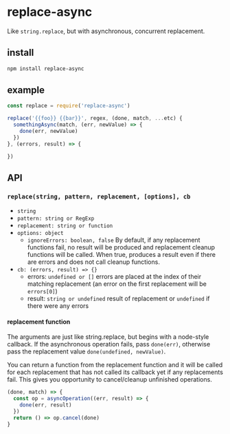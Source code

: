 # replace-async

Like `string.replace`, but with asynchronous, concurrent replacement.

## install

```sh
npm install replace-async
```

## example

```js
const replace = require('replace-async')

replace('{{foo}} {{bar}}', regex, (done, match, ...etc) {
  somethingAsync(match, (err, newValue) => {
    done(err, newValue)
  })
}, (errors, result) => {

})
```

## API

### `replace(string, pattern, replacement, [options], cb`

- `string`
- `pattern: string or RegExp`
- `replacement: string or function`
- `options: object`
  - `ignoreErrors: boolean, false` By default, if any replacement functions fail, no result will be produced and replacement cleanup functions will be called. When true, produces a result even if there are errors and does not call cleanup functions.
- `cb: (errors, result) => {}`
  - errors: `undefined or []` errors are placed at the index of their matching replacement (an error on the first replacement will be `errors[0]`)
  - result: `string or undefined` result of replacement or `undefined` if there were any errors

#### replacement function

The arguments are just like string.replace, but begins with a node-style callback. If the asynchronous operation fails, pass `done(err)`, otherwise pass the replacement value `done(undefined, newValue)`.

You can return a function from the replacement function and it will be called for each replacement that has not called its callback yet if any replacements fail. This gives you opportunity to cancel/cleanup unfinished operations.

```js
(done, match) => {
  const op = asyncOperation((err, result) => {
    done(err, result)
  })
  return () => op.cancel(done)
}
```
